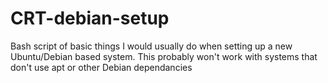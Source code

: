 # CRT-debian-setup
Bash script of basic things I would usually do when setting up a new Ubuntu/Debian based system. This probably won't work with systems that don't use apt or other Debian dependancies
